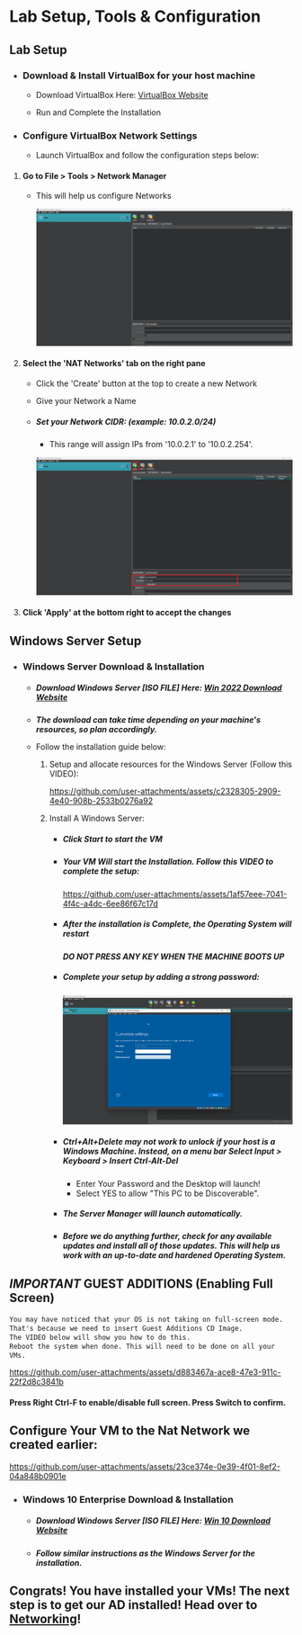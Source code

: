 # Lab Setup, Tools & Configuration

## Lab Setup

* ### Download & Install VirtualBox for your host machine
    - Download VirtualBox Here: <a href="https://www.virtualbox.org/wiki/Downloads" target="_blank">VirtualBox Website</a>

    - Run and Complete the Installation

* ### Configure VirtualBox Network Settings
    - Launch VirtualBox and follow the configuration steps below:

1. #### Go to File > Tools > Network Manager
    - This will help us configure Networks

        ![Network Manager Img](../images/Nat.png)

2. #### Select the 'NAT Networks' tab on the right pane
    - Click the 'Create' button at the top to create a new Network

    - Give your Network a Name

    - ##### Set your Network CIDR: (example: 10.0.2.0/24)
        - This range will assign IPs from '10.0.2.1' to '10.0.2.254'.
    
        ![VirtualBox IP Setup](../images/VB_IP.png)

3. #### Click 'Apply' at the bottom right to accept the changes


## Windows Server Setup

* ### Windows Server Download & Installation
    - ##### Download Windows Server [ISO FILE] Here: [Win 2022 Download Website](https://info.microsoft.com/ww-landing-windows-server-2022.html)

    - ***The download can take time depending on your machine's resources, so plan accordingly.***

    - Follow the installation guide below: 

        1. Setup and allocate resources for the Windows Server (Follow this VIDEO):

            https://github.com/user-attachments/assets/c2328305-2909-4e40-908b-2533b0276a92
        
        2. Install A Windows Server:
            - ##### Click Start to start the VM
            - ##### Your VM Will start the Installation. Follow this VIDEO to complete the setup:

                https://github.com/user-attachments/assets/1af57eee-7041-4f4c-a4dc-6ee86f67c17d
            

            - ##### After the installation is Complete, the Operating System will restart
               ***DO NOT PRESS ANY KEY WHEN THE MACHINE BOOTS UP***

            - ##### Complete your setup by adding a strong password:
                 
                ![Enter Password for your Server](../images/Password.png)

            - ##### Ctrl+Alt+Delete may not work to unlock if your host is a Windows Machine. Instead, on a menu bar ***Select Input > Keyboard > Insert Ctrl-Alt-Del***
                - Enter Your Password and the Desktop will launch!
                - Select YES to allow "This PC to be Discoverable".

            - ##### The Server Manager will launch automatically.
            - ##### Before we do anything further, check for any available updates and install all of those updates. This will help us work with an up-to-date and hardened Operating System.

## ***IMPORTANT*** GUEST ADDITIONS (Enabling Full Screen)
    You may have noticed that your OS is not taking on full-screen mode.
    That's because we need to insert Guest Additions CD Image. 
    The VIDEO below will show you how to do this. 
    Reboot the system when done. This will need to be done on all your VMs.

https://github.com/user-attachments/assets/d883467a-ace8-47e3-911c-22f2d8c3841b

#### Press Right Ctrl-F to enable/disable full screen. Press Switch to confirm.

## Configure Your VM to the Nat Network we created earlier:



https://github.com/user-attachments/assets/23ce374e-0e39-4f01-8ef2-04a848b0901e




* ### Windows 10 Enterprise Download & Installation
    - ##### Download Windows Server [ISO FILE] Here: [Win 10 Download Website](https://www.microsoft.com/en-us/evalcenter/download-windows-10-enterprise)

    - ***Follow similar instructions as the Windows Server for the installation.***


## Congrats! You have installed your VMs! The next step is to get our AD installed! Head over to <a href="https://github.com/KwaneleKhumalo/active_directory/blob/master/Networking/Network.md" target="_blank">Networking</a>!
            

